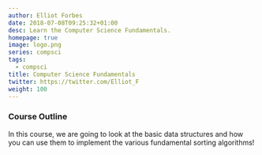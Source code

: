 ```yaml
---
author: Elliot Forbes
date: 2018-07-08T09:25:32+01:00
desc: Learn the Computer Science Fundamentals.
homepage: true
image: logo.png
series: compsci
tags:
  - compsci
title: Computer Science Fundamentals
twitter: https://twitter.com/Elliot_F
weight: 100
---
```


### Course Outline

In this course, we are going to look at the basic data structures and how you
can use them to implement the various fundamental sorting algorithms!
